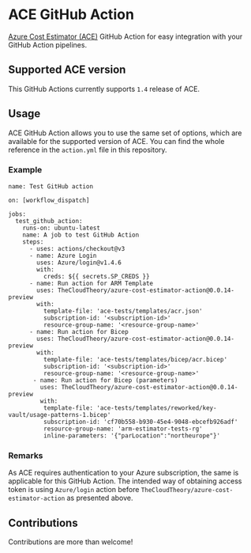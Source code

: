 # ACE GitHub Action
[Azure Cost Estimator (ACE)](https://github.com/TheCloudTheory/arm-estimator) GitHub Action for easy integration with your GitHub Action pipelines. 

## Supported ACE version
This GitHub Actions currently supports `1.4` release of ACE.

## Usage
ACE GitHub Action allows you to use the same set of options, which are available for the supported version of ACE. You can find the whole reference in the `action.yml` file in this repository.

### Example
```
name: Test GitHub action

on: [workflow_dispatch]

jobs:
  test_github_action:
    runs-on: ubuntu-latest
    name: A job to test GitHub Action
    steps:
      - uses: actions/checkout@v3
      - name: Azure Login
        uses: Azure/login@v1.4.6
        with:
          creds: ${{ secrets.SP_CREDS }}
      - name: Run action for ARM Template
        uses: TheCloudTheory/azure-cost-estimator-action@0.0.14-preview
        with:
          template-file: 'ace-tests/templates/acr.json'
          subscription-id: '<subscription-id>'
          resource-group-name: '<resource-group-name>'
      - name: Run action for Bicep
        uses: TheCloudTheory/azure-cost-estimator-action@0.0.14-preview
        with:
          template-file: 'ace-tests/templates/bicep/acr.bicep'
          subscription-id: '<subscription-id>'
          resource-group-name: '<resource-group-name>'
       - name: Run action for Bicep (parameters)
         uses: TheCloudTheory/azure-cost-estimator-action@0.0.14-preview
         with:
          template-file: 'ace-tests/templates/reworked/key-vault/usage-patterns-1.bicep'
          subscription-id: 'cf70b558-b930-45e4-9048-ebcefb926adf'
          resource-group-name: 'arm-estimator-tests-rg'
          inline-parameters: '{"parLocation":"northeurope"}'
```

### Remarks
As ACE requires authentication to your Azure subscription, the same is applicable for this GitHub Action. The intended way of obtaining access token is using `Azure/login` action before `TheCloudTheory/azure-cost-estimator-action` as presented above.

## Contributions
Contributions are more than welcome!
